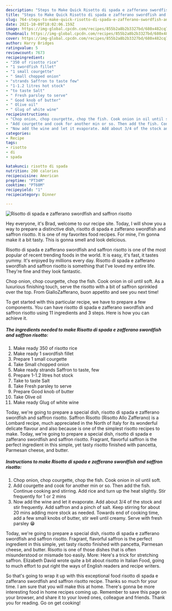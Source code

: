 ```yaml
---
description: "Steps to Make Quick Risotto di spada e zafferano swordfish and saffron risotto"
title: "Steps to Make Quick Risotto di spada e zafferano swordfish and saffron risotto"
slug: 764-steps-to-make-quick-risotto-di-spada-e-zafferano-swordfish-and-saffron-risotto
date: 2021-10-09T18:02:06.159Z
image: https://img-global.cpcdn.com/recipes/855b2a8b2b3327bd/680x482cq70/risotto-di-spada-e-zafferano-swordfish-and-saffron-risotto-recipe-main-photo.jpg
thumbnail: https://img-global.cpcdn.com/recipes/855b2a8b2b3327bd/680x482cq70/risotto-di-spada-e-zafferano-swordfish-and-saffron-risotto-recipe-main-photo.jpg
cover: https://img-global.cpcdn.com/recipes/855b2a8b2b3327bd/680x482cq70/risotto-di-spada-e-zafferano-swordfish-and-saffron-risotto-recipe-main-photo.jpg
author: Harry Bridges
ratingvalue: 5
reviewcount: 7673
recipeingredient:
- "350 of risotto rice"
- "1 swordfish fillet"
- "1 small courgette"
- " Small chopped onion"
- "strands Saffron to taste few"
- "1-1.2 litres hot stock"
- "to taste Salt"
- " Fresh parsley to serve"
- " Good knob of butter"
- " Olive oil"
- " Glug of white wine"
recipeinstructions:
- "Chop onion, chop courgette, chop the fish. Cook onion in oil until soft."
- "Add courgette and cook for another min or so. Then add the fish. Continue cooking and stirring. Add rice and turn up the heat slightly. Stir frequently for 1 or 2 mins"
- "Now add the wine and let it evaporate. Add about 3/4 of the stock and stir frequently. Add saffron and a pinch of salt. Keep stirring for about 20 mins adding more stock as needed. Towards end of cooking time, add a few small knobs of butter, stir well until creamy. Serve with fresh parsley 😁"
categories:
- Recipe
tags:
- risotto
- di
- spada

katakunci: risotto di spada 
nutrition: 200 calories
recipecuisine: American
preptime: "PT34M"
cooktime: "PT60M"
recipeyield: "1"
recipecategory: Dinner

---
```



![Risotto di spada e zafferano swordfish and saffron risotto](https://img-global.cpcdn.com/recipes/855b2a8b2b3327bd/680x482cq70/risotto-di-spada-e-zafferano-swordfish-and-saffron-risotto-recipe-main-photo.jpg)

Hey everyone, it's Brad, welcome to our recipe site. Today, I will show you a way to prepare a distinctive dish, risotto di spada e zafferano swordfish and saffron risotto. It is one of my favorites food recipes. For mine, I'm gonna make it a bit tasty. This is gonna smell and look delicious.

Risotto di spada e zafferano swordfish and saffron risotto is one of the most popular of recent trending foods in the world. It is easy, it's fast, it tastes yummy. It's enjoyed by millions every day. Risotto di spada e zafferano swordfish and saffron risotto is something that I've loved my entire life. They're fine and they look fantastic.

Chop onion, chop courgette, chop the fish. Cook onion in oil until soft. As a luxurious finishing touch, serve the risotto with a bit of saffron sprinkled over the top. From GialloZafferano, buon appetito and see you next time!


To get started with this particular recipe, we have to prepare a few components. You can have risotto di spada e zafferano swordfish and saffron risotto using 11 ingredients and 3 steps. Here is how you can achieve it.

<!--inarticleads1-->

##### The ingredients needed to make Risotto di spada e zafferano swordfish and saffron risotto:

1. Make ready 350 of risotto rice
1. Make ready 1 swordfish fillet
1. Prepare 1 small courgette
1. Take  Small chopped onion
1. Make ready strands Saffron to taste, few
1. Prepare 1-1.2 litres hot stock
1. Take to taste Salt
1. Take  Fresh parsley to serve
1. Prepare  Good knob of butter
1. Take  Olive oil
1. Make ready  Glug of white wine


Today, we&#39;re going to prepare a special dish, risotto di spada e zafferano swordfish and saffron risotto. Saffron Risotto (Risotto Allo Zafferano) is a Lombard recipe, much appreciated in the North of Italy for its wonderful delicate flavour and also because is one of the simplest risotto recipes to make. Today, we&#39;re going to prepare a special dish, risotto di spada e zafferano swordfish and saffron risotto. Fragrant, flavorful saffron is the perfect ingredient in this simple, yet tasty risotto finished with pancetta, Parmesan cheese, and butter. 

<!--inarticleads2-->

##### Instructions to make Risotto di spada e zafferano swordfish and saffron risotto:

1. Chop onion, chop courgette, chop the fish. Cook onion in oil until soft.
1. Add courgette and cook for another min or so. Then add the fish. Continue cooking and stirring. Add rice and turn up the heat slightly. Stir frequently for 1 or 2 mins
1. Now add the wine and let it evaporate. Add about 3/4 of the stock and stir frequently. Add saffron and a pinch of salt. Keep stirring for about 20 mins adding more stock as needed. Towards end of cooking time, add a few small knobs of butter, stir well until creamy. Serve with fresh parsley 😁


Today, we&#39;re going to prepare a special dish, risotto di spada e zafferano swordfish and saffron risotto. Fragrant, flavorful saffron is the perfect ingredient in this simple, yet tasty risotto finished with pancetta, Parmesan cheese, and butter. Risotto is one of those dishes that is often misunderstood or mismade too easily. More: Here&#39;s a trick for stretching saffron. Elizabeth David wrote quite a bit about risotto in Italian Food, going to much effort to put right the ways of English readers and recipe writers. 

So that's going to wrap it up with this exceptional food risotto di spada e zafferano swordfish and saffron risotto recipe. Thanks so much for your time. I am sure that you will make this at home. There's gonna be more interesting food in home recipes coming up. Remember to save this page on your browser, and share it to your loved ones, colleague and friends. Thank you for reading. Go on get cooking!
